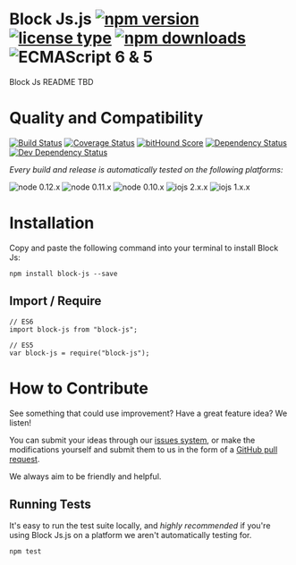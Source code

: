 # Block Js.js [![npm version](https://img.shields.io/npm/v/block-js.svg)](https://www.npmjs.com/package/block-js) [![license type](https://img.shields.io/npm/l/block-js.svg)](https://github.com/nicosommi/block-js.git/blob/master/LICENSE) [![npm downloads](https://img.shields.io/npm/dm/block-js.svg)](https://www.npmjs.com/package/block-js) ![ECMAScript 6 & 5](https://img.shields.io/badge/ECMAScript-6%20/%205-red.svg)

Block Js
README TBD

# Quality and Compatibility

[![Build Status](https://travis-ci.org/nicosommi/block-js.png?branch=master)](https://travis-ci.org/nicosommi/block-js) [![Coverage Status](https://coveralls.io/repos/nicosommi/block-js/badge.svg)](https://coveralls.io/r/nicosommi/block-js)  [![bitHound Score](https://www.bithound.io/github/nicosommi/block-js/badges/score.svg)](https://www.bithound.io/github/nicosommi/block-js)  [![Dependency Status](https://david-dm.org/nicosommi/block-js.png?theme=shields.io)](https://david-dm.org/nicosommi/block-js?theme=shields.io) [![Dev Dependency Status](https://david-dm.org/nicosommi/block-js/dev-status.svg)](https://david-dm.org/nicosommi/block-js?theme=shields.io#info=devDependencies)

*Every build and release is automatically tested on the following platforms:*

![node 0.12.x](https://img.shields.io/badge/node-0.12.x-brightgreen.svg) ![node 0.11.x](https://img.shields.io/badge/node-0.11.x-brightgreen.svg) ![node 0.10.x](https://img.shields.io/badge/node-0.10.x-brightgreen.svg)
![iojs 2.x.x](https://img.shields.io/badge/iojs-2.x.x-brightgreen.svg) ![iojs 1.x.x](https://img.shields.io/badge/iojs-1.x.x-brightgreen.svg)

# Installation

Copy and paste the following command into your terminal to install Block Js:

```
npm install block-js --save
```

## Import / Require

```
// ES6
import block-js from "block-js";
```

```
// ES5
var block-js = require("block-js");
```

# How to Contribute

See something that could use improvement? Have a great feature idea? We listen!

You can submit your ideas through our [issues system](https://github.com/nicosommi/block-js/issues), or make the modifications yourself and submit them to us in the form of a [GitHub pull request](https://help.github.com/articles/using-pull-requests/).

We always aim to be friendly and helpful.

## Running Tests

It's easy to run the test suite locally, and *highly recommended* if you're using Block Js.js on a platform we aren't automatically testing for.

```
npm test
```
